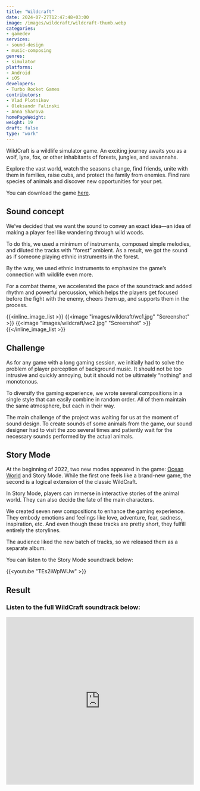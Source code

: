 ```yaml
---
title: "Wildcraft"
date: 2024-07-27T12:47:48+03:00
image: /images/wildcraft/wildcraft-thumb.webp
categories:
- gamedev
services:
- sound-design
- music-composing
genres:
- simulator
platforms:
- Android
- iOS
developers:
- Turbo Rocket Games
contributors:
- Vlad Plotnikov
- Oleksandr Falinski
- Anna Sharova
homePageWeight:
weight: 19
draft: false
type: "work"
---
```


WildCraft is a wildlife simulator game. An exciting journey awaits you as a wolf, lynx, fox, or other inhabitants of forests, jungles, and savannahs.

Explore the vast world, watch the seasons change, find friends, unite with them in families, raise cubs, and protect the family from enemies. Find rare species of animals and discover new opportunities for your pet.

You can download the game [here](https://play.google.com/store/apps/details?id=com.turborocketgames.wildcraft).

## Sound concept

We’ve decided that we want the sound to convey an exact idea—an idea of making a player feel like wandering through wild woods.

To do this, we used a minimum of instruments, composed simple melodies, and diluted the tracks with “forest” ambient. As a result, we got the sound as if someone playing ethnic instruments in the forest.

By the way, we used ethnic instruments to emphasize the game’s connection with wildlife even more.

For a combat theme, we accelerated the pace of the soundtrack and added rhythm and powerful percussion, which helps the players get focused before the fight with the enemy, cheers them up, and supports them in the process.

{{<inline_image_list >}}
{{<image "images/wildcraft/wc1.jpg" "Screenshot"  >}}
{{<image "images/wildcraft/wc2.jpg" "Screenshot"  >}}
{{</inline_image_list >}}

## Challenge

As for any game with a long gaming session, we initially had to solve the problem of player perception of background music. It should not be too intrusive and quickly annoying, but it should not be ultimately “nothing” and monotonous.

To diversify the gaming experience, we wrote several compositions in a single style that can easily combine in random order. All of them maintain the same atmosphere, but each in their way. 

The main challenge of the project was waiting for us at the moment of sound design. To create sounds of some animals from the game, our sound designer had to visit the zoo several times and patiently wait for the necessary sounds performed by the actual animals.

## Story Mode

At the beginning of 2022, two new modes appeared in the game: [Ocean World](wildcraft-ocean-world) and Story Mode. While the first one feels like a brand-new game, the second is a logical extension of the classic WildCraft.

In Story Mode, players can immerse in interactive stories of the animal world. They can also decide the fate of the main characters.

We created seven new compositions to enhance the gaming experience. They embody emotions and feelings like love, adventure, fear, sadness, inspiration, etc. And even though these tracks are pretty short, they fulfill entirely the storylines.

The audience liked the new batch of tracks, so we released them as a separate album.

You can listen to the Story Mode soundtrack below:

{{<youtube "TEs2iWplWUw" >}}

## Result

### Listen to the full WildCraft soundtrack below:

<iframe loading="lazy" width="100%" height="450" scrolling="no" frameborder="no" allow="autoplay" src="https://w.soundcloud.com/player/?url=https%3A//api.soundcloud.com/playlists/437708517&amp;color=%23ff5500&amp;auto_play=false&amp;hide_related=false&amp;show_comments=true&amp;show_user=true&amp;show_reposts=false&amp;show_teaser=true"></iframe>